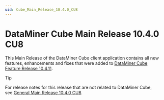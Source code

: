 ```yaml
---
uid: Cube_Main_Release_10.4.0_CU8
---
```


# DataMiner Cube Main Release 10.4.0 CU8

This Main Release of the DataMiner Cube client application contains all new features, enhancements and fixes that were added to [DataMiner Cube Feature Release 10.4.11](xref:Cube_Feature_Release_10.4.11).

> [!TIP]
> For release notes for this release that are not related to DataMiner Cube, see [General Main Release 10.4.0 CU8](xref:General_Main_Release_10.4.0_CU8).
